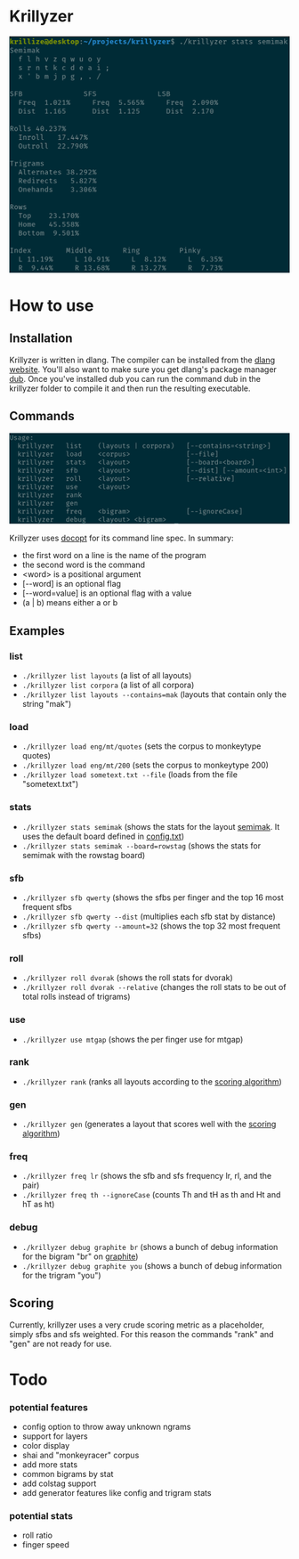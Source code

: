 # Krillyzer
![semimak stats](images/semimak-stats.png)

# How to use
## Installation
Krillyzer is written in dlang. The compiler can be installed from the [dlang website](https://dlang.org/download.html). You'll also want to make sure you get dlang's package manager [dub](https://github.com/dlang/dub#installation). Once you've installed dub you can run the command dub in the krillyzer folder to compile it and then run the resulting executable.

## Commands
![help commands](images/help.png)

Krillyzer uses [docopt](http://docopt.org/) for its command line spec. In summary:
- the first word on a line is the name of the program
- the second word is the command
- \<word\> is a positional argument
- [--word] is an optional flag
- [--word=value] is an optional flag with a value
- (a | b) means either a or b

## Examples
### list
- `./krillyzer list layouts` (a list of all layouts)
- `./krillyzer list corpora` (a list of all corpora)
- `./krillyzer list layouts --contains=mak` (layouts that contain only the string "mak")

### load
- `./krillyzer load eng/mt/quotes` (sets the corpus to monkeytype quotes)
- `./krillyzer load eng/mt/200` (sets the corpus to monkeytype 200)
- `./krillyzer load sometext.txt --file` (loads from the file "sometext.txt")

### stats
- `./krillyzer stats semimak` (shows the stats for the layout [semimak](https://semilin.github.io/posts/Semimak.html). It uses the default board defined in [config.txt](https://github.com/krillize/krillyzer/blob/master/config.txt))
- `./krillyzer stats semimak --board=rowstag` (shows the stats for semimak with the rowstag board)

### sfb 
- `./krillyzer sfb qwerty` (shows the sfbs per finger and the top 16 most frequent sfbs
- `./krillyzer sfb qwerty --dist` (multiplies each sfb stat by distance)
- `./krillyzer sfb qwerty --amount=32` (shows the top 32 most frequent sfbs)

### roll
- `./krillyzer roll dvorak` (shows the roll stats for dvorak)
- `./krillyzer roll dvorak --relative` (changes the roll stats to be out of total rolls instead of trigrams)

### use 
- `./krillyzer use mtgap` (shows the per finger use for mtgap)

### rank
- `./krillyzer rank` (ranks all layouts according to the [scoring algorithm](#scoring))

### gen
- `./krillyzer gen` (generates a layout that scores well with the [scoring algorithm](#scoring))

### freq 
- `./krillyzer freq lr` (shows the sfb and sfs frequency lr, rl, and the pair)
- `./krillyzer freq th --ignoreCase` (counts Th and tH as th and Ht and hT as ht)

### debug
- `./krillyzer debug graphite br` (shows a bunch of debug information for the bigram "br" on [graphite](https://github.com/rdavison/graphite-layout))
- `./krillyzer debug graphite you` (shows a bunch of debug information for the trigram "you")

## Scoring
Currently, krillyzer uses a very crude scoring metric as a placeholder, simply sfbs and sfs weighted. For this reason the commands "rank" and "gen" are not ready for use.

# Todo
### potential features 
- config option to throw away unknown ngrams
- support for layers
- color display
- shai and "monkeyracer" corpus
- add more stats
- common bigrams by stat
- add colstag support
- add generator features like config and trigram stats

### potential stats
- roll ratio
- finger speed
